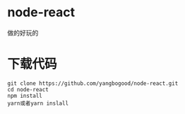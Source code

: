 # node-react
做的好玩的
# 下载代码
```
git clone https://github.com/yangbogood/node-react.git
cd node-react
npm install 
yarn或者yarn inslall 
```

